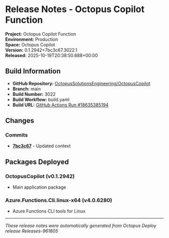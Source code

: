 # Release Notes - Octopus Copilot Function

**Project:** Octopus Copilot Function  
**Environment:** Production  
**Space:** Octopus Copilot  
**Version:** 0.1.2942+7bc3c67.3022.1  
**Released:** 2025-10-19T20:38:50.688+00:00

## Build Information

- **GitHub Repository:** [OctopusSolutionsEngineering/OctopusCopilot](https://github.com/OctopusSolutionsEngineering/OctopusCopilot)
- **Branch:** main
- **Build Number:** 3022
- **Build Workflow:** build.yaml
- **Build URL:** [GitHub Actions Run #18635385194](https://github.com/OctopusSolutionsEngineering/OctopusCopilot/actions/runs/18635385194)

## Changes

### Commits

- **[7bc3c67](https://github.com/OctopusSolutionsEngineering/OctopusCopilot/commit/7bc3c67b83d8124fbaf4c5adfae805592fb0385b)** - Updated context

## Packages Deployed

### OctopusCopilot (v0.1.2942)
- Main application package

### Azure.Functions.Cli.linux-x64 (v4.0.6280)
- Azure Functions CLI tools for Linux

---

*These release notes were automatically generated from Octopus Deploy release Releases-961805*
